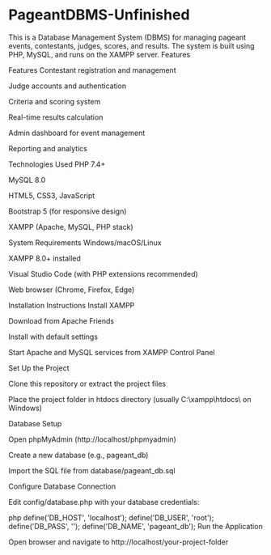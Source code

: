 # PageantDBMS-Unfinished
This is a Database Management System (DBMS) for managing pageant events, contestants, judges, scores, and results. The system is built using PHP, MySQL, and runs on the XAMPP server.  Features

Features
Contestant registration and management

Judge accounts and authentication

Criteria and scoring system

Real-time results calculation

Admin dashboard for event management

Reporting and analytics

Technologies Used
PHP 7.4+

MySQL 8.0

HTML5, CSS3, JavaScript

Bootstrap 5 (for responsive design)

XAMPP (Apache, MySQL, PHP stack)

System Requirements
Windows/macOS/Linux

XAMPP 8.0+ installed

Visual Studio Code (with PHP extensions recommended)

Web browser (Chrome, Firefox, Edge)

Installation Instructions
Install XAMPP

Download from Apache Friends

Install with default settings

Start Apache and MySQL services from XAMPP Control Panel

Set Up the Project

Clone this repository or extract the project files

Place the project folder in htdocs directory (usually C:\xampp\htdocs\ on Windows)

Database Setup

Open phpMyAdmin (http://localhost/phpmyadmin)

Create a new database (e.g., pageant_db)

Import the SQL file from database/pageant_db.sql

Configure Database Connection

Edit config/database.php with your database credentials:

php
define('DB_HOST', 'localhost');
define('DB_USER', 'root');
define('DB_PASS', '');
define('DB_NAME', 'pageant_db');
Run the Application

Open browser and navigate to http://localhost/your-project-folder
